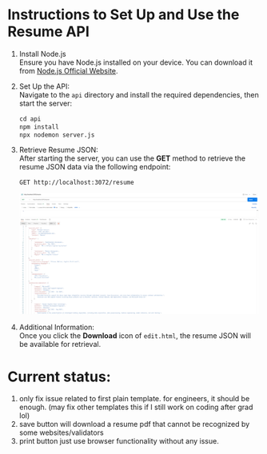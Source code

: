 # Instructions to Set Up and Use the Resume API

1. Install Node.js  
   Ensure you have Node.js installed on your device. You can download it from [Node.js Official Website](https://nodejs.org/).

2. Set Up the API:  
   Navigate to the `api` directory and install the required dependencies, then start the server:
   ```
   cd api
   npm install  
   npx nodemon server.js
   ```

3. Retrieve Resume JSON:  
   After starting the server, you can use the **GET** method to retrieve the resume JSON data via the following endpoint:  
   ```
   GET http://localhost:3072/resume
   ```
   ![Postman Example](postman-example.png)
4. Additional Information:  
   Once you click the **Download** icon of `edit.html`, the resume JSON will be available for retrieval. 

# Current status:
1) only fix issue related to first plain template. for engineers, it should be enough. (may fix other templates this if I still work on coding after grad lol)
2) save button will download a resume pdf that cannot be recognized by some websites/validators
3) print button just use browser functionality without any issue.
   